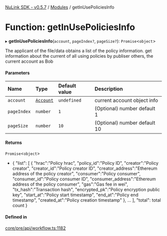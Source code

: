 [NuLink SDK - v0.5.7](../README.md) / [Modules](../modules.md) / getInUsePoliciesInfo

# Function: getInUsePoliciesInfo

▸ **getInUsePoliciesInfo**(`account`, `pageIndex?`, `pageSize?`): `Promise`<`object`\>

The applicant of the file/data obtains a list of the policy information. 
get information about the current of all using policies by publiser others, the current account as Bob

#### Parameters

| Name | Type | Default value | Description |
| :------ | :------ | :------ | :------ |
| `account` | [`Account`](../classes/Account.md) | `undefined` | current account object info |
| `pageIndex` | `number` | `1` | (Optional) number default 1 |
| `pageSize` | `number` | `10` | (Optional) number default 10 |

#### Returns

`Promise`<`object`\>

- {
               "list": [
                 {
                   "hrac":"Policy hrac",
                   "policy_id":"Policy ID",
                   "creator":"Policy creator",
                   "creator_id":"Policy creator ID",
                   "creator_address":"Ethereum address of the policy creator",
                   "consumer":"Policy consumer",
                   "consumer_id":"Policy consumer ID",
                   "consumer_address":"Ethereum address of the policy consumer",
                   "gas":"Gas fee in wei",
                   "tx_hash":"Transaction hash",
                   "encrypted_pk":"Policy encryption public key",
                   "start_at":"Policy start timestamp",
                   "end_at":"Policy end timestamp",
                   "created_at":"Policy creation timestamp"
                 },
                 ...
             ],
             "total": total count
           }

#### Defined in

[core/pre/api/workflow.ts:1182](https://github.com/NuLink-network/nulink-sdk/blob/11cbdd7/src/core/pre/api/workflow.ts#L1182)
